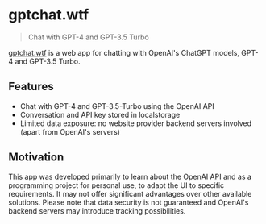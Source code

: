 # gptchat.wtf

> Chat with GPT-4 and GPT-3.5 Turbo

[gptchat.wtf](https://gptchat.wtf) is a web app for chatting with OpenAI's ChatGPT models, GPT-4 and
GPT-3.5 Turbo.

## Features

- Chat with GPT-4 and GPT-3.5-Turbo using the OpenAI API
- Conversation and API key stored in localstorage
- Limited data exposure: no website provider backend servers involved (apart from OpenAI's servers)

## Motivation

This app was developed primarily to learn about the OpenAI API and as a programming project for
personal use, to adapt the UI to specific requirements. It may not offer significant advantages over
other available solutions. Please note that data security is not guaranteed and OpenAI's backend
servers may introduce tracking possibilities.
